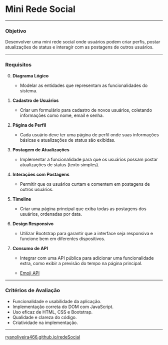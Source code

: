 # Mini Rede Social

 

---

### **Objetivo**
Desenvolver uma mini rede social onde usuários podem criar perfis, postar atualizações de status e interagir com as postagens de outros usuários.

---

### **Requisitos**

0. **Diagrama Lógico**
   - Modelar as entidades que representam as funcionalidades do sistema.

1. **Cadastro de Usuários**
   - Criar um formulário para cadastro de novos usuários, coletando informações como nome, email e senha.

2. **Página de Perfil**
   - Cada usuário deve ter uma página de perfil onde suas informações básicas e atualizações de status são exibidas.

3. **Postagem de Atualizações**
   - Implementar a funcionalidade para que os usuários possam postar atualizações de status (texto simples).

4. **Interações com Postagens**
   - Permitir que os usuários curtam e comentem em postagens de outros usuários.

5. **Timeline**
   - Criar uma página principal que exiba todas as postagens dos usuários, ordenadas por data.

6. **Design Responsivo**
   - Utilizar Bootstrap para garantir que a interface seja responsiva e funcione bem em diferentes dispositivos.

7. **Consumo de API**
   - Integrar com uma API pública para adicionar uma funcionalidade extra, como exibir a previsão do tempo na página principal.
     
   - [Emoji API](https://emojiapi.dev/)


---

### **Critérios de Avaliação**
- Funcionalidade e usabilidade da aplicação.
- Implementação correta do DOM com JavaScript.
- Uso eficaz de HTML, CSS e Bootstrap.
- Qualidade e clareza do código.
- Criatividade na implementação.

---

[ryanoliveira466.github.io/redeSocial](https://ryanoliveira466.github.io/redeSocial/)

